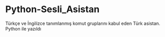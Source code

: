 # Python-Sesli_Asistan

Türkçe ve İngilizce tanımlanmış komut gruplarını kabul eden Türk asistan. Python ile yazıldı
